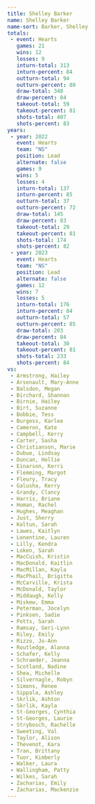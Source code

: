 ```yaml
---
title: Shelley Barker
name: Shelley Barker
name-sort: Barker, Shelley
totals:
 - event: Hearts
   games: 21
   wins: 12
   losses: 9
   inturn-total: 313
   inturn-percent: 84
   outturn-total: 94
   outturn-percent: 80
   draw-total: 348
   draw-percent: 84
   takeout-total: 59
   takeout-percent: 81
   shots-total: 407
   shots-percent: 83
years:
 - year: 2022
   event: Hearts
   team: "NS"
   position: Lead
   alternate: false
   games: 9
   wins: 5
   losses: 4
   inturn-total: 137
   inturn-percent: 85
   outturn-total: 37
   outturn-percent: 72
   draw-total: 145
   draw-percent: 83
   takeout-total: 29
   takeout-percent: 81
   shots-total: 174
   shots-percent: 82
 - year: 2023
   event: Hearts
   team: "NS"
   position: Lead
   alternate: false
   games: 12
   wins: 7
   losses: 5
   inturn-total: 176
   inturn-percent: 84
   outturn-total: 57
   outturn-percent: 85
   draw-total: 203
   draw-percent: 84
   takeout-total: 30
   takeout-percent: 81
   shots-total: 233
   shots-percent: 84
vs:
 - Armstrong, Hailey
 - Arsenault, Mary-Anne
 - Balsdon, Megan
 - Birchard, Shannon
 - Birnie, Hailey
 - Birt, Suzanne
 - Bobbie, Tess
 - Burgess, Karlee
 - Cameron, Kate
 - Campbell, Kerry
 - Carter, Sasha
 - Christianson, Marie
 - Dubue, Lindsay
 - Duncan, Hollie
 - Einarson, Kerri
 - Flemming, Margot
 - Fleury, Tracy
 - Galusha, Kerry
 - Grandy, Clancy
 - Harris, Briane
 - Homan, Rachel
 - Hughes, Meaghan
 - Just, Sherry
 - Koltun, Sarah
 - Lawes, Kaitlyn
 - Lenentine, Lauren
 - Lilly, Kendra
 - Loken, Sarah
 - MacCuish, Kristin
 - MacDonald, Kaitlin
 - MacMillan, Kayla
 - MacPhail, Brigitte
 - McCarville, Krista
 - McDonald, Taylor
 - Middaugh, Kelly
 - Miskew, Emma
 - Peterman, Jocelyn
 - Pinksen, Sadie
 - Potts, Sarah
 - Ramsay, Geri-Lynn
 - Riley, Emily
 - Rizzo, Jo-Ann
 - Routledge, Alanna
 - Schafer, Kelly
 - Schraeder, Jeanna
 - Scotland, Nadine
 - Shea, Michelle
 - Silvernagle, Robyn
 - Simons, Renee
 - Sippala, Ashley
 - Skrlik, Ashton
 - Skrlik, Kayla
 - St-Georges, Cynthia
 - St-Georges, Laurie
 - Strybosch, Rachelle
 - Sweeting, Val
 - Taylor, Alison
 - Thevenot, Kara
 - Tran, Brittany
 - Tuor, Kimberly
 - Walker, Laura
 - Wallingham, Patty
 - Wilkes, Sarah
 - Zacharias, Emily
 - Zacharias, Mackenzie
---
```

